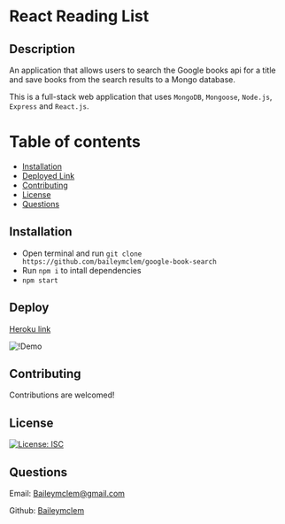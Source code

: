 # React Reading List

## Description

An application that allows users to search the Google books api for a title and save books from the search results to a Mongo database.


This is a full-stack web application that uses `MongoDB`, `Mongoose`, `Node.js`, `Express` and `React.js`.


Table of contents
=================

<!--ts-->
   * [Installation](#installation)
   * [Deployed Link](#deploy)
   * [Contributing](#contributing)
   * [License](#license)
   * [Questions](#questions)
<!--te-->



## Installation

- Open terminal and run `git clone https://github.com/baileymclem/google-book-search`
- Run `npm i` to intall dependencies
- `npm start`


## Deploy

[Heroku link](https://shrouded-temple-77773.herokuapp.com/)

![!Demo](./assets/react-reading-demo.gif)

## Contributing

Contributions are welcomed!

## License

[![License: ISC](https://img.shields.io/badge/License-ISC-blue.svg)](https://opensource.org/licenses/ISC)

## Questions

Email: [Baileymclem@gmail.com](Baileymclem@gmail.com)

Github: [Baileymclem](https://github.com/baileymclem)
